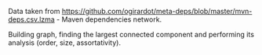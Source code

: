 Data taken from https://github.com/ogirardot/meta-deps/blob/master/mvn-deps.csv.lzma - Maven dependencies network.

Building graph, finding the largest connected component and performing its analysis (order, size, assortativity).
